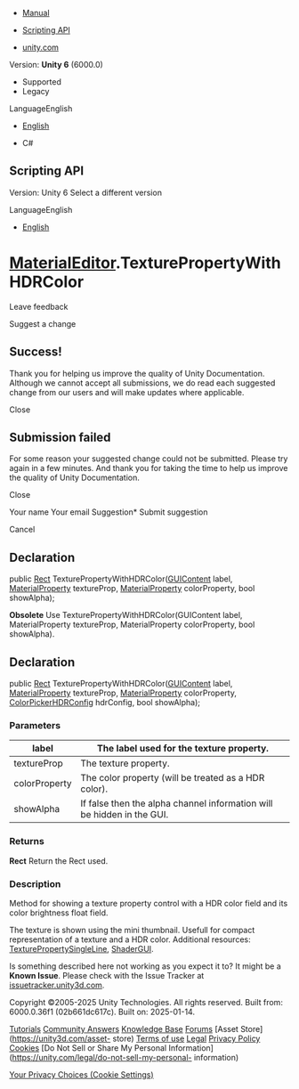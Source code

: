 [ ]()

  * [Manual](../Manual/index.html)
  * [Scripting API](../ScriptReference/index.html)

  * [unity.com](https://unity.com/)

Version: **Unity 6** (6000.0)

  * Supported
  * Legacy

LanguageEnglish

  * [English]()

  * C#

[ ](https://docs.unity3d.com)

## Scripting API

Version: Unity 6 Select a different version

LanguageEnglish

  * [English]()

#  [MaterialEditor](MaterialEditor.html).TexturePropertyWithHDRColor

Leave feedback

Suggest a change

## Success!

Thank you for helping us improve the quality of Unity Documentation. Although
we cannot accept all submissions, we do read each suggested change from our
users and will make updates where applicable.

Close

## Submission failed

For some reason your suggested change could not be submitted. Please <a>try
again</a> in a few minutes. And thank you for taking the time to help us
improve the quality of Unity Documentation.

Close

Your name Your email Suggestion* Submit suggestion

Cancel

[ ]()

## Declaration

public [Rect](Rect.html)
TexturePropertyWithHDRColor([GUIContent](GUIContent.html) label,
[MaterialProperty](MaterialProperty.html) textureProp,
[MaterialProperty](MaterialProperty.html) colorProperty, bool showAlpha);

**Obsolete** Use TexturePropertyWithHDRColor(GUIContent label,
MaterialProperty textureProp, MaterialProperty colorProperty, bool showAlpha).

## Declaration

public [Rect](Rect.html)
TexturePropertyWithHDRColor([GUIContent](GUIContent.html) label,
[MaterialProperty](MaterialProperty.html) textureProp,
[MaterialProperty](MaterialProperty.html) colorProperty,
[ColorPickerHDRConfig](ColorPickerHDRConfig.html) hdrConfig, bool showAlpha);

### Parameters

label | The label used for the texture property.  
---|---  
textureProp | The texture property.  
colorProperty | The color property (will be treated as a HDR color).  
showAlpha | If false then the alpha channel information will be hidden in the GUI.  
  
### Returns

**Rect** Return the Rect used.

### Description

Method for showing a texture property control with a HDR color field and its
color brightness float field.

The texture is shown using the mini thumbnail. Usefull for compact
representation of a texture and a HDR color. Additional resources:
[TexturePropertySingleLine](MaterialEditor.TexturePropertySingleLine.html),
[ShaderGUI](ShaderGUI.html).

Is something described here not working as you expect it to? It might be a
**Known Issue**. Please check with the Issue Tracker at
[issuetracker.unity3d.com](https://issuetracker.unity3d.com).

Copyright ©2005-2025 Unity Technologies. All rights reserved. Built from:
6000.0.36f1 (02b661dc617c). Built on: 2025-01-14.

[Tutorials](https://unity3d.com/learn) [Community
Answers](https://answers.unity3d.com) [Knowledge
Base](https://support.unity3d.com/hc/en-us)
[Forums](https://forum.unity3d.com) [Asset Store](https://unity3d.com/asset-
store) [Terms of use](https://docs.unity3d.com/Manual/TermsOfUse.html)
[Legal](https://unity.com/legal) [Privacy
Policy](https://unity.com/legal/privacy-policy)
[Cookies](https://unity.com/legal/cookie-policy) [Do Not Sell or Share My
Personal Information](https://unity.com/legal/do-not-sell-my-personal-
information)

[Your Privacy Choices (Cookie Settings)](javascript:void\(0\);)

